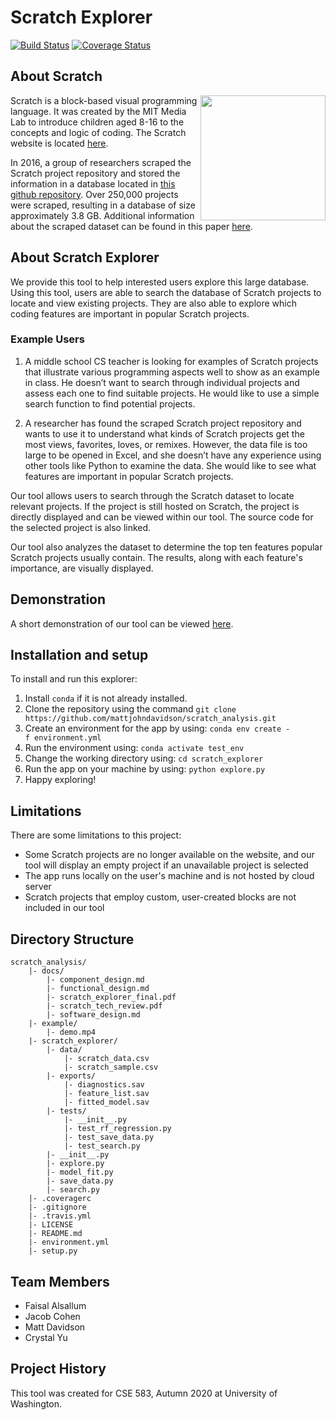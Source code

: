 # Scratch Explorer
[![Build Status](https://travis-ci.com/mattjohndavidson/scratch_analysis.svg?branch=main)](https://travis-ci.com/github/mattjohndavidson/scratch_analysis)
[![Coverage Status](https://coveralls.io/repos/github/mattjohndavidson/scratch_analysis/badge.svg?branch=main)](https://coveralls.io/github/mattjohndavidson/scratch_analysis?branch=main)

## About Scratch
<img src="https://user-images.githubusercontent.com/56270805/102248582-29baa580-3eb6-11eb-8b7f-d34037d3ad51.jpg" width="200" align="right">

Scratch is a block-based visual programming language. 
It was created by the MIT Media Lab to introduce children aged 8-16 to the concepts and logic of coding. 
The Scratch website is located [here](https://scratch.mit.edu).

In 2016, a group of researchers scraped the Scratch project repository and stored the information in a database located in [this github repository](https://github.com/TUDelftScratchLab/ScratchDataset). 
Over 250,000 projects were scraped, resulting in a database of size approximately 3.8 GB.
Additional information about the scraped dataset can be found in this paper [here](https://www.computer.org/csdl/pds/api/csdl/proceedings/download-article/12OmNzUPptD/pdf).     

## About Scratch Explorer
We provide this tool to help interested users explore this large database. 
Using this tool, users are able to search the database of Scratch projects to locate and view existing projects.
They are also able to explore which coding features are important in popular Scratch projects.

### Example Users
1. A middle school CS teacher is looking for examples of Scratch projects that illustrate various programming aspects well to show as an example in class. He doesn’t want to search through individual projects and assess each one to find suitable projects. He would like to use a simple search function to find potential projects.

2. A researcher has found the scraped Scratch project repository and wants to use it to understand what kinds of Scratch projects get the most views, favorites, loves, or remixes. However, the data file is too large to be opened in Excel, and she doesn’t have any experience using other tools like Python to examine the data. She would like to see what features are important in popular Scratch projects.


Our tool allows users to search through the Scratch dataset to locate relevant projects. If the project is still hosted on Scratch, the project is directly displayed and can be viewed within our tool. The source code for the selected project is also linked. 

Our tool also analyzes the dataset to determine the top ten features popular Scratch projects usually contain. The results, along with each feature's importance, are visually displayed.

## Demonstration
A short demonstration of our tool can be viewed [here](https://github.com/mattjohndavidson/scratch_analysis/blob/main/example/demo.mp4).

## Installation and setup
To install and run this explorer:
1. Install `conda` if it is not already installed.
2. Clone the repository using the command `git clone https://github.com/mattjohndavidson/scratch_analysis.git`
3. Create an environment for the app by using: `conda env create -f environment.yml`
4. Run the environment using: `conda activate test_env`
5. Change the working directory using: `cd scratch_explorer`
6. Run the app on your machine by using: `python explore.py`
7. Happy exploring!


## Limitations
There are some limitations to this project:
- Some Scratch projects are no longer available on the website, and our tool will display an empty project if an unavailable project is selected
- The app runs locally on the user's machine and is not hosted by cloud server
- Scratch projects that employ custom, user-created blocks are not included in our tool

## Directory Structure
```
scratch_analysis/  
    |- docs/
        |- component_design.md
        |- functional_design.md
        |- scratch_explorer_final.pdf        
        |- scratch_tech_review.pdf 
        |- software_design.md  
    |- example/  
        |- demo.mp4
    |- scratch_explorer/  
        |- data/  
            |- scratch_data.csv  
            |- scratch_sample.csv   
        |- exports/
            |- diagnostics.sav  
            |- feature_list.sav   
            |- fitted_model.sav   
        |- tests/   
            |- __init__.py   
            |- test_rf_regression.py   
            |- test_save_data.py   
            |- test_search.py   
        |- __init__.py   
        |- explore.py  
        |- model_fit.py  
        |- save_data.py  
        |- search.py  
    |- .coveragerc  
    |- .gitignore  
    |- .travis.yml  
    |- LICENSE  
    |- README.md  
    |- environment.yml
    |- setup.py
```

## Team Members
- Faisal Alsallum
- Jacob Cohen
- Matt Davidson
- Crystal Yu

## Project History
This tool was created for CSE 583, Autumn 2020 at University of Washington.